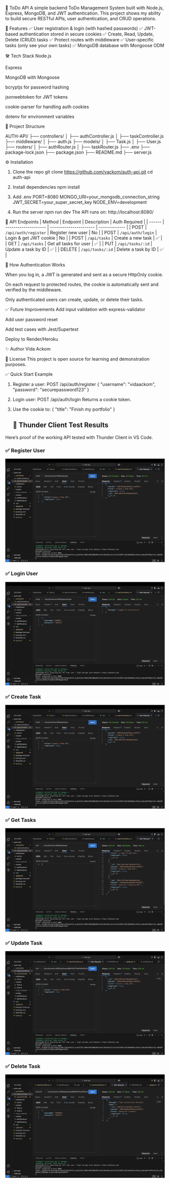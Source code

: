 📌 ToDo API
A simple backend ToDo Management System built with Node.js, Express, MongoDB, and JWT authentication.
This project shows my ability to build secure RESTful APIs, user authentication, and CRUD operations.

🚀 Features
✅ User registration & login (with hashed passwords)
✅ JWT-based authentication stored in secure cookies
✅ Create, Read, Update, Delete (CRUD) tasks
✅ Protect routes with middleware
✅ User-specific tasks (only see your own tasks)
✅ MongoDB database with Mongoose ODM


🛠️ Tech Stack
Node.js

Express

MongoDB with Mongoose

bcryptjs for password hashing

jsonwebtoken for JWT tokens

cookie-parser for handling auth cookies

dotenv for environment variables


📂 Project Structure

AUTH-API/
├── controllers/
│   ├── authController.js
│   ├── taskController.js
├── middleware/
│   ├── auth.js
├── models/
│   ├── Task.js
│   ├── User.js
├── routers/
│   ├── authRouter.js
│   ├── taskRouter.js
├── .env
├── package-lock.json
├── package.json
├── README.md
├── server.js


⚙️ Installation

1. Clone the repo
git clone https://github.com/vackom/auth-api.git
cd auth-api

2. Install dependencies
npm install

3. Add .env
PORT=8080
MONGO_URI=your_mongodb_connection_string
JWT_SECRET=your_super_secret_key
NODE_ENV=development

4. Run the server
npm run dev
The API runs on: http://localhost:8080/


🔑 API Endpoints
| Method | Endpoint             | Description            | Auth Required |
| ------ | -------------------- | ---------------------- | ------------- |
| POST   | `/api/auth/register` | Register new user      | No            |
| POST   | `/api/auth/login`    | Login & get JWT cookie | No            |
| POST   | `/api/tasks`         | Create a new task      | ✅             |
| GET    | `/api/tasks`         | Get all tasks for user | ✅             |
| PUT    | `/api/tasks/:id`     | Update a task by ID    | ✅             |
| DELETE | `/api/tasks/:id`     | Delete a task by ID    | ✅             |


📌 How Authentication Works

When you log in, a JWT is generated and sent as a secure HttpOnly cookie.

On each request to protected routes, the cookie is automatically sent and verified by the middleware.

Only authenticated users can create, update, or delete their tasks.


✅ Future Improvements
Add input validation with express-validator

Add user password reset

Add test cases with Jest/Supertest

Deploy to Render/Heroku


✨ Author
Vida Ackom

📄 License
This project is open source for learning and demonstration purposes.

✅ Quick Start Example
1. Register a user: POST /api/auth/register
    {
    "username": "vidaackom",
    "password": "securepassword123"
    }

2. Login user: POST /api/auth/login
   Returns a cookie token.

3. Use the cookie to:
    {
    "title": "Finish my portfolio"
    }


    ## 📸 Thunder Client Test Results

Here’s proof of the working API tested with Thunder Client in VS Code.

### ✅ Register User
![Register](https://github.com/VACKOM/auth-api/blob/main/screenshots/create-task.png)

### ✅ Login User
![Login](https://github.com/VACKOM/auth-api/blob/main/screenshots/login.png)

### ✅ Create Task
![Create Task](https://github.com/VACKOM/auth-api/blob/main/screenshots/create-task.png)

### ✅ Get Tasks
![Get Tasks](https://github.com/VACKOM/auth-api/blob/main/screenshots/get-tasks.png)

### ✅ Update Task
![Update Task](https://github.com/VACKOM/auth-api/blob/main/screenshots/update-task.png)

### ✅ Delete Task
![Delete Task](https://github.com/VACKOM/auth-api/blob/main/screenshots/delete-task.png)















